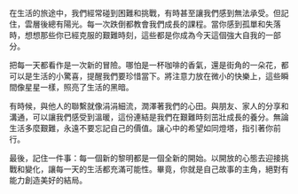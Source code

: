 在生活的旅途中，我們經常碰到困難和挑戰，有時甚至讓我們感到無法承受。但記住，雲層後總有陽光。每一次跌倒都教會我們成長的課程。當你感到孤單和失落時，想想那些你已經克服的艱難時刻，這些都是你成為今天這個強大自我的一部分。

把每一天都看作是一次新的冒險。哪怕是一杯咖啡的香氣，還是街角的一朵花，都可以是生活的小驚喜，提醒我們要珍惜當下。將注意力放在微小的快樂上，這些瞬間像星星一樣，照亮了生活的黑暗。

有時候，與他人的聯繫就像涓涓細流，潤澤著我們的心田。與朋友、家人的分享和溝通，可以讓我們感受到溫暖，這份連結是我們在艱難時刻茁壯成長的養分。無論生活多麼艱難，永遠不要忘記自己的價值。讓心中的希望如同燈塔，指引著你前行。

最後，記住一件事：每一個新的黎明都是一個全新的開始。以開放的心態去迎接挑戰和變化，讓每一天的生活都充滿可能性。畢竟，你就是自己故事的主角，絕對有能力創造美好的結局。
